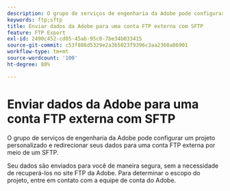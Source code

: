 ```yaml
---
description: O grupo de serviços de engenharia da Adobe pode configurar um projeto personalizado e redirecionar seus dados para uma conta FTP externa por meio de um SFTP.
keywords: ftp;sftp
title: Enviar dados da Adobe para uma conta FTP externa com SFTP
feature: FTP Export
exl-id: 2490c452-cd05-45ab-95c0-7be34b033415
source-git-commit: c53f886d5329e2a3b5023f9396c3aa2360a86901
workflow-type: tm+mt
source-wordcount: '100'
ht-degree: 88%

---
```


# Enviar dados da Adobe para uma conta FTP externa com SFTP

O grupo de serviços de engenharia da Adobe pode configurar um projeto personalizado e redirecionar seus dados para uma conta FTP externa por meio de um SFTP.

Seu dados são enviados para você de maneira segura, sem a necessidade de recuperá-los no site FTP da Adobe. Para determinar o escopo do projeto, entre em contato com a equipe de conta do Adobe.
